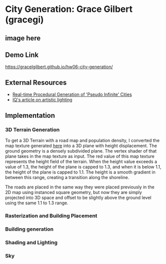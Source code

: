 # City Generation: Grace Gilbert (gracegi)

## image here

## Demo Link
https://gracelgilbert.github.io/hw06-city-generation/

## External Resources
- [Real-time Procedural Generation of 'Pseudo Infinite' Cities](procedural_infinite_cities.pdf)
- [IQ's article on artistic lighting](http://iquilezles.org/www/articles/outdoorslighting/outdoorslighting.htm)

## Implementation
### 3D Terrain Generation
To get a 3D Terrain with a road map and population density, I converted the map texture generated [here](https://github.com/gracelgilbert/hw05-road-generation) into a 3D plane with height displacement.  The ground geometry is a densely subdivided plane.  The vertex shader of that plane takes in the map texture as input.  The red value of this map texture represents the height field of the terrain. When the height value exceeds a value of 1.3, the height of the plane is capped to 1.3, and when it is below 1.1, the height of the plane is capped to 1.1.  The height is a smooth gradient in between this range, creating a transition along the shoreline.  

The roads are placed in the same way they were placed previously in the 2D map using instanced square geometry, but now they are simply projected into 3D space and offset to be slightly above the ground level using the same 1.1 to 1.3 range. 
### Rasterization and Building Placement
### Building generation
### Shading and Lighting
### Sky
